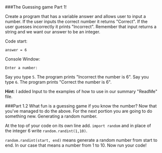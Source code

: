 ###The Guessing game Part 1! 

Create a program that has a variable answer and allows user to input a number. If the user inputs the correct number it returns "Correct". If the user guesses incorrectly it prints "Incorrect". Remember that input returns a string and we want our answer to be an integer.

Code start: 
```
answer = 6
```

Console Window: 

``` 
Enter a number: 
```

Say you type ```5```. The program prints "Incorrect the number is 6". 
Say you type ```6```. The program prints "Correct the number is 6".



<b>Hint</b>: I added Input to the examples of how to use in our summary "ReadMe" file. 

###Part 1.2
What fun is a guessing game if you know the number? Now that you've managed to do the above.  For the next portion you are going to do something new. Generating a random number. 

At the top of your code on its own line add. ```import random``` and in place of the integer 6 write ```random.randint(1,10)```. 

```random.randint(start, end)``` means generate a random number from start to end. In our case that means a number from 1 to 10. Now run your code!






